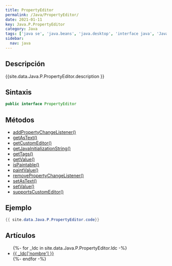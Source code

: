 ```yaml
---
title: PropertyEditor
permalink: /Java/PropertyEditor/
date: 2021-01-11
key: Java.P.PropertyEditor
category: Java
tags: ['java se', 'java.beans', 'java.desktop', 'interface java', 'Java 1.1']
sidebar: 
  nav: java
---
```


## Descripción
{{site.data.Java.P.PropertyEditor.description }}

## Sintaxis
~~~java
public interface PropertyEditor
~~~

## Métodos
* [addPropertyChangeListener()](/Java/PropertyEditor/addPropertyChangeListener/)
* [getAsText()](/Java/PropertyEditor/getAsText/)
* [getCustomEditor()](/Java/PropertyEditor/getCustomEditor/)
* [getJavaInitializationString()](/Java/PropertyEditor/getJavaInitializationString/)
* [getTags()](/Java/PropertyEditor/getTags/)
* [getValue()](/Java/PropertyEditor/getValue/)
* [isPaintable()](/Java/PropertyEditor/isPaintable/)
* [paintValue()](/Java/PropertyEditor/paintValue/)
* [removePropertyChangeListener()](/Java/PropertyEditor/removePropertyChangeListener/)
* [setAsText()](/Java/PropertyEditor/setAsText/)
* [setValue()](/Java/PropertyEditor/setValue/)
* [supportsCustomEditor()](/Java/PropertyEditor/supportsCustomEditor/)

## Ejemplo
~~~java
{{ site.data.Java.P.PropertyEditor.code}}
~~~

## Artículos
<ul>
{%- for _ldc in site.data.Java.P.PropertyEditor.ldc -%}
   <li>
       <a href="{{_ldc['url'] }}">{{ _ldc['nombre'] }}</a>
   </li>
{%- endfor -%}
</ul>
